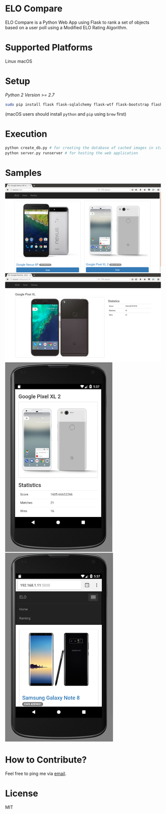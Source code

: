 # ELO Compare
ELO Compare is a Python Web App using Flask to rank a set of objects based on a user poll using a Modified ELO Rating Algorithm.

# Supported Platforms
Linux
macOS

# Setup
*Python 2 Version >= 2.7*

```bash
sudo pip install flask flask-sqlalchemy flask-wtf flask-bootstrap flask-script
```

(macOS users should install `python` and `pip` using `brew` first)

# Execution
```bash
python create_db.py # for creating the database of cached images in static folder
python server.py runserver # for hosting the web application
```

# Samples
![alt text](https://github.com/sidhantnagpal/elo-compare/blob/master/samples/ELO_5.png "Sample 1")
![alt text](https://github.com/sidhantnagpal/elo-compare/blob/master/samples/ELO_3.png "Sample 2")
![alt text](https://github.com/sidhantnagpal/elo-compare/blob/master/samples/android_elo_1.png "Sample 3")
![alt text](https://github.com/sidhantnagpal/elo-compare/blob/master/samples/android_elo_2.png "Sample 4")

# How to Contribute?
Feel free to ping me via [email](mailto:sidhantnagpal97@gmail.com).

# License
MIT
